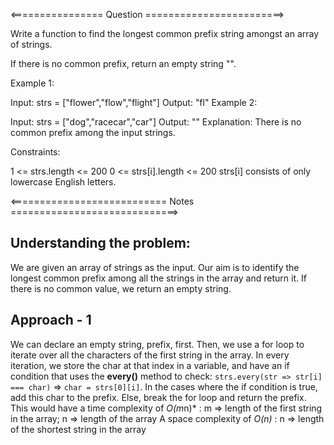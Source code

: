<================ Question ========================>

Write a function to find the longest common prefix string amongst an array of strings.

If there is no common prefix, return an empty string "".

 

Example 1:

Input: strs = ["flower","flow","flight"]
Output: "fl"
Example 2:

Input: strs = ["dog","racecar","car"]
Output: ""
Explanation: There is no common prefix among the input strings.
 

Constraints:

1 <= strs.length <= 200
0 <= strs[i].length <= 200
strs[i] consists of only lowercase English letters.

<=========================== Notes =============================>

## Understanding the problem:
We are given an array of strings as the input. Our aim is to identify the longest common prefix among all the strings in the array and return it. 
If there is no common value, we return an empty string.

## Approach - 1
We can declare an empty string, prefix, first. Then, we use a for loop to iterate over all the characters of the first string in the array. 
In every iteration, we store the char at that index in a variable, and have an if condition that uses the **every()** method to check:
`strs.every(str => str[i] === char)` => `char = strs[0][i]`. In the cases where the if condition is true, add this char to the prefix. Else, break the for loop and return the prefix.
This would have a time complexity of *O(m*n)* : m => length of the first string in the array; n => length of the array
A space complexity of *O(n)* : n => length of the shortest string in the array

